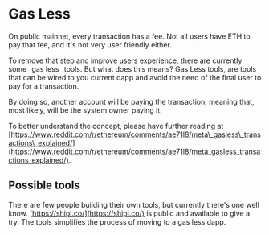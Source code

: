 # Gas Less

On public mainnet, every transaction has a fee. Not all users have ETH to pay that fee, and it's not very user friendly either.

To remove that step and improve users experience, there are currently some \_gas less \_tools. But what does this means? Gas Less tools, are tools that can be wired to you current dapp and avoid the need of the final user to pay for a transaction.

By doing so, another account will be paying the transaction, meaning that, most likely, will be the system owner paying it.

To better understand the concept, please have further reading at [https://www.reddit.com/r/ethereum/comments/ae71l8/meta\_gasless\_transactions\_explained/](https://www.reddit.com/r/ethereum/comments/ae71l8/meta_gasless_transactions_explained/).

## Possible tools

There are few people building their own tools, but currently there's one well know. [https://shipl.co/](https://shipl.co/) is public and available to give a try. The tools simplifies the process of moving to a gas less dapp.



